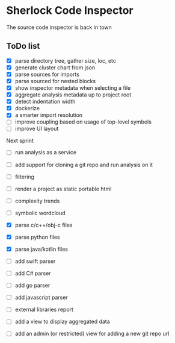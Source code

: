 # Sherlock Code Inspector

The source code inspector is back in town

## ToDo list

* [x] parse directory tree, gather size, loc, etc
* [x] generate cluster chart from json
* [x] parse sources for imports
* [x] parse sourced for nested blocks
* [x] show inspector metadata when selecting a file
* [x] aggregate analysis metadata up to project root
* [x] detect indentation width
* [x] dockerize
* [x] a smarter import resolution
* [ ] improve coupling based on usage of top-level symbols
* [ ] improve UI layout

Next sprint
* [ ] run analysis as a service
* [ ] add support for cloning a git repo and run analysis on it
* [ ] filtering

* [ ] render a project as static portable html
* [ ] complexity trends
* [ ] symbolic wordcloud

* [x] parse c/c++/obj-c files
* [x] parse python files
* [x] parse java/kotlin files
* [ ] add swift parser
* [ ] add C# parser
* [ ] add go parser
* [ ] add javascript parser

* [ ] external libraries report

* [ ] add a view to display aggregated data
* [ ] add an admin (or restricted) view for adding a new git repo url

